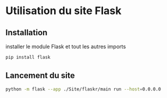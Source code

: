 # Utilisation du site Flask

## Installation
installer le module Flask et tout les autres imports
```bash
pip install flask
```

## Lancement du site
```bash
python -m flask --app ./Site/flaskr/main run --host=0.0.0.0 
```